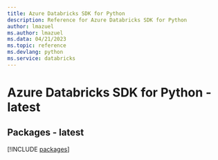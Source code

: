 ```yaml
---
title: Azure Databricks SDK for Python
description: Reference for Azure Databricks SDK for Python
author: lmazuel
ms.author: lmazuel
ms.data: 04/21/2023
ms.topic: reference
ms.devlang: python
ms.service: databricks
---
```

# Azure Databricks SDK for Python - latest
## Packages - latest
[!INCLUDE [packages](databricks-index.md)]